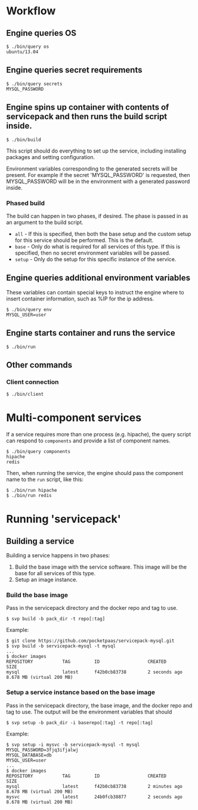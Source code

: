 # Workflow

## Engine queries OS

    $ ./bin/query os
    ubuntu/13.04

## Engine queries secret requirements

    $ ./bin/query secrets
    MYSQL_PASSWORD

## Engine spins up container with contents of servicepack and then runs the build script inside.

    $ ./bin/build

This script should do everything to set up the service, including installing packages and setting configuration.

Environment variables corresponding to the generated secrets will be present.  For example if the secret 'MYSQL\_PASSWORD' is requested, then MYSQL\_PASSWORD will be in the environment with a generated password inside.

### Phased build

The build can happen in two phases, if desired.  The phase is passed in as an argument to the build script.

* `all` - If this is specified, then both the base setup and the custom setup for this service should be performed.  This is the default.
* `base` - Only do what is required for all services of this type.  If this is specified, then no secret environment variables will be passed.
* `setup` - Only do the setup for this specific instance of the service.

## Engine queries additional environment variables

These variables can contain special keys to instruct the engine where to insert container information, such as %IP for the ip address.

    $ ./bin/query env
    MYSQL_USER=user

## Engine starts container and runs the service

    $ ./bin/run

## Other commands

### Client connection

    $ ./bin/client

# Multi-component services

If a service requires more than one process (e.g. hipache), the query script can respond to `components` and provide a list of component names.

    $ ./bin/query components
    hipache
    redis

Then, when running the service, the engine should pass the component name to the `run` script, like this:

    $ ./bin/run hipache
    $ ./bin/run redis

# Running 'servicepack'

## Building a service

Building a service happens in two phases:

1. Build the base image with the service software.  This image will be the base for all services of this type.
1. Setup an image instance.

### Build the base image

Pass in the servicepack directory and the docker repo and tag to use.

    $ svp build -b pack_dir -t repo[:tag]

Example:

    $ git clone https://github.com/pocketpaas/servicepack-mysql.git
    $ svp build -b servicepack-mysql -t mysql
    ...
    $ docker images
    REPOSITORY           TAG         ID                  CREATED             SIZE
    mysql                latest      f42b0cb83738        2 seconds ago       8.678 MB (virtual 200 MB)

### Setup a service instance based on the base image

Pass in the servicepack directory, the base image, and the docker repo and tag to use.  The output will be the environment variables that should 

    $ svp setup -b pack_dir -i baserepo[:tag] -t repo[:tag]

Example:

    $ svp setup -i mysvc -b servicepack-mysql -t mysql
    MYSQL_PASSWORD=3fjq3ifjalwj
    MYSQL_DATABASE=db
    MYSQL_USER=user
    ...
    $ docker images
    REPOSITORY           TAG         ID                  CREATED             SIZE
    mysql                latest      f42b0cb83738        2 minutes ago       8.678 MB (virtual 200 MB)
    mysvc                latest      24b0fcb38877        2 seconds ago       8.678 MB (virtual 200 MB)
